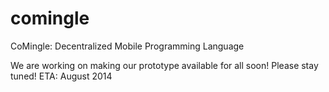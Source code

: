 comingle
========

CoMingle: Decentralized Mobile Programming Language

We are working on making our prototype available for all soon! Please stay tuned! ETA: August 2014
